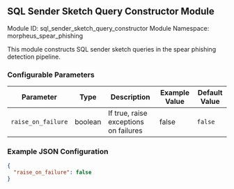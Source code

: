 <!--
SPDX-FileCopyrightText: Copyright (c) 2022-2024, NVIDIA CORPORATION & AFFILIATES. All rights reserved.
SPDX-License-Identifier: Apache-2.0

Licensed under the Apache License, Version 2.0 (the "License");
you may not use this file except in compliance with the License.
You may obtain a copy of the License at

http://www.apache.org/licenses/LICENSE-2.0

Unless required by applicable law or agreed to in writing, software
distributed under the License is distributed on an "AS IS" BASIS,
WITHOUT WARRANTIES OR CONDITIONS OF ANY KIND, either express or implied.
See the License for the specific language governing permissions and
limitations under the License.
-->


## SQL Sender Sketch Query Constructor Module

Module ID: sql_sender_sketch_query_constructor
Module Namespace: morpheus_spear_phishing

This module constructs SQL sender sketch queries in the spear phishing detection pipeline.

### Configurable Parameters

| Parameter          | Type | Description                           | Example Value | Default Value |
|--------------------|------|---------------------------------------|---------------|---------------|
| `raise_on_failure` | boolean | If true, raise exceptions on failures | false         | `false`       |

### Example JSON Configuration

```json
{
  "raise_on_failure": false
}

